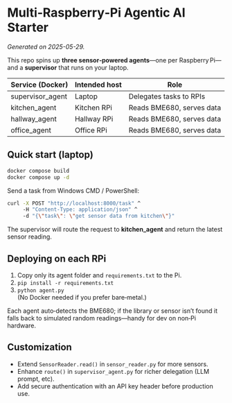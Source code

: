 # Multi‑Raspberry‑Pi Agentic AI Starter

_Generated on 2025-05-29._

This repo spins up **three sensor‑powered agents**—one per Raspberry Pi—and a **supervisor** that runs on your laptop.

| Service (Docker)  | Intended host | Role |
|-------------------|---------------|------|
| supervisor_agent  | Laptop        | Delegates tasks to RPIs |
| kitchen_agent     | Kitchen RPi   | Reads BME680, serves data |
| hallway_agent     | Hallway RPi   | Reads BME680, serves data |
| office_agent      | Office RPi    | Reads BME680, serves data |

## Quick start (laptop)

```bash
docker compose build
docker compose up -d
```

Send a task from Windows CMD / PowerShell:

```bash
curl -X POST "http://localhost:8000/task" ^
     -H "Content-Type: application/json" ^
     -d "{\"task\": \"get sensor data from kitchen\"}"
```

The supervisor will route the request to **kitchen_agent** and return the latest sensor reading.

## Deploying on each RPi

1. Copy only its agent folder and `requirements.txt` to the Pi.
2. `pip install -r requirements.txt`
3. `python agent.py`  
   (No Docker needed if you prefer bare‑metal.)

Each agent auto‑detects the BME680; if the library or sensor isn’t found it falls back to simulated random readings—handy for dev on non‑Pi hardware.

## Customization

* Extend `SensorReader.read()` in `sensor_reader.py` for more sensors.
* Enhance `route()` in `supervisor_agent.py` for richer delegation (LLM prompt, etc).
* Add secure authentication with an API key header before production use.
